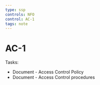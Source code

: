 ```yaml
---
type: ssp
controls: NFO
control: AC-1
tags: note
---
```


# AC-1

Tasks:

- Document - Access Control Policy
- Document - Access Control procedures